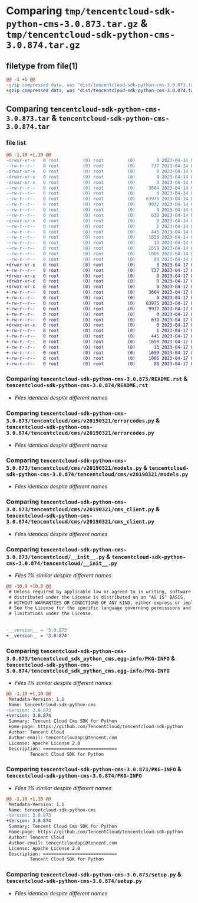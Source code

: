 # Comparing `tmp/tencentcloud-sdk-python-cms-3.0.873.tar.gz` & `tmp/tencentcloud-sdk-python-cms-3.0.874.tar.gz`

## filetype from file(1)

```diff
@@ -1 +1 @@
-gzip compressed data, was "dist/tencentcloud-sdk-python-cms-3.0.873.tar", last modified: Fri Apr 14 00:30:01 2023, max compression
+gzip compressed data, was "dist/tencentcloud-sdk-python-cms-3.0.874.tar", last modified: Mon Apr 17 00:26:04 2023, max compression
```

## Comparing `tencentcloud-sdk-python-cms-3.0.873.tar` & `tencentcloud-sdk-python-cms-3.0.874.tar`

### file list

```diff
@@ -1,19 +1,19 @@
-drwxr-xr-x   0 root         (0) root         (0)        0 2023-04-14 00:30:01.000000 tencentcloud-sdk-python-cms-3.0.873/
--rw-r--r--   0 root         (0) root         (0)      737 2023-04-14 00:30:01.000000 tencentcloud-sdk-python-cms-3.0.873/README.rst
-drwxr-xr-x   0 root         (0) root         (0)        0 2023-04-14 00:30:01.000000 tencentcloud-sdk-python-cms-3.0.873/tencentcloud/
-drwxr-xr-x   0 root         (0) root         (0)        0 2023-04-14 00:30:01.000000 tencentcloud-sdk-python-cms-3.0.873/tencentcloud/cms/
-drwxr-xr-x   0 root         (0) root         (0)        0 2023-04-14 00:30:01.000000 tencentcloud-sdk-python-cms-3.0.873/tencentcloud/cms/v20190321/
--rw-r--r--   0 root         (0) root         (0)     3664 2023-04-14 00:30:01.000000 tencentcloud-sdk-python-cms-3.0.873/tencentcloud/cms/v20190321/errorcodes.py
--rw-r--r--   0 root         (0) root         (0)        0 2023-04-14 00:30:01.000000 tencentcloud-sdk-python-cms-3.0.873/tencentcloud/cms/v20190321/__init__.py
--rw-r--r--   0 root         (0) root         (0)    63975 2023-04-14 00:30:01.000000 tencentcloud-sdk-python-cms-3.0.873/tencentcloud/cms/v20190321/models.py
--rw-r--r--   0 root         (0) root         (0)     9932 2023-04-14 00:30:01.000000 tencentcloud-sdk-python-cms-3.0.873/tencentcloud/cms/v20190321/cms_client.py
--rw-r--r--   0 root         (0) root         (0)        0 2023-04-14 00:30:01.000000 tencentcloud-sdk-python-cms-3.0.873/tencentcloud/cms/__init__.py
--rw-r--r--   0 root         (0) root         (0)      630 2023-04-14 00:30:01.000000 tencentcloud-sdk-python-cms-3.0.873/tencentcloud/__init__.py
-drwxr-xr-x   0 root         (0) root         (0)        0 2023-04-14 00:30:01.000000 tencentcloud-sdk-python-cms-3.0.873/tencentcloud_sdk_python_cms.egg-info/
--rw-r--r--   0 root         (0) root         (0)        1 2023-04-14 00:30:01.000000 tencentcloud-sdk-python-cms-3.0.873/tencentcloud_sdk_python_cms.egg-info/dependency_links.txt
--rw-r--r--   0 root         (0) root         (0)      445 2023-04-14 00:30:01.000000 tencentcloud-sdk-python-cms-3.0.873/tencentcloud_sdk_python_cms.egg-info/SOURCES.txt
--rw-r--r--   0 root         (0) root         (0)     1659 2023-04-14 00:30:01.000000 tencentcloud-sdk-python-cms-3.0.873/tencentcloud_sdk_python_cms.egg-info/PKG-INFO
--rw-r--r--   0 root         (0) root         (0)       13 2023-04-14 00:30:01.000000 tencentcloud-sdk-python-cms-3.0.873/tencentcloud_sdk_python_cms.egg-info/top_level.txt
--rw-r--r--   0 root         (0) root         (0)     1659 2023-04-14 00:30:01.000000 tencentcloud-sdk-python-cms-3.0.873/PKG-INFO
--rw-r--r--   0 root         (0) root         (0)     1006 2023-04-14 00:30:01.000000 tencentcloud-sdk-python-cms-3.0.873/setup.py
--rw-r--r--   0 root         (0) root         (0)       88 2023-04-14 00:30:01.000000 tencentcloud-sdk-python-cms-3.0.873/setup.cfg
+drwxr-xr-x   0 root         (0) root         (0)        0 2023-04-17 00:26:04.000000 tencentcloud-sdk-python-cms-3.0.874/
+-rw-r--r--   0 root         (0) root         (0)      737 2023-04-17 00:26:04.000000 tencentcloud-sdk-python-cms-3.0.874/README.rst
+drwxr-xr-x   0 root         (0) root         (0)        0 2023-04-17 00:26:04.000000 tencentcloud-sdk-python-cms-3.0.874/tencentcloud/
+drwxr-xr-x   0 root         (0) root         (0)        0 2023-04-17 00:26:04.000000 tencentcloud-sdk-python-cms-3.0.874/tencentcloud/cms/
+drwxr-xr-x   0 root         (0) root         (0)        0 2023-04-17 00:26:04.000000 tencentcloud-sdk-python-cms-3.0.874/tencentcloud/cms/v20190321/
+-rw-r--r--   0 root         (0) root         (0)     3664 2023-04-17 00:26:04.000000 tencentcloud-sdk-python-cms-3.0.874/tencentcloud/cms/v20190321/errorcodes.py
+-rw-r--r--   0 root         (0) root         (0)        0 2023-04-17 00:26:04.000000 tencentcloud-sdk-python-cms-3.0.874/tencentcloud/cms/v20190321/__init__.py
+-rw-r--r--   0 root         (0) root         (0)    63975 2023-04-17 00:26:04.000000 tencentcloud-sdk-python-cms-3.0.874/tencentcloud/cms/v20190321/models.py
+-rw-r--r--   0 root         (0) root         (0)     9932 2023-04-17 00:26:04.000000 tencentcloud-sdk-python-cms-3.0.874/tencentcloud/cms/v20190321/cms_client.py
+-rw-r--r--   0 root         (0) root         (0)        0 2023-04-17 00:26:04.000000 tencentcloud-sdk-python-cms-3.0.874/tencentcloud/cms/__init__.py
+-rw-r--r--   0 root         (0) root         (0)      630 2023-04-17 00:26:04.000000 tencentcloud-sdk-python-cms-3.0.874/tencentcloud/__init__.py
+drwxr-xr-x   0 root         (0) root         (0)        0 2023-04-17 00:26:04.000000 tencentcloud-sdk-python-cms-3.0.874/tencentcloud_sdk_python_cms.egg-info/
+-rw-r--r--   0 root         (0) root         (0)        1 2023-04-17 00:26:04.000000 tencentcloud-sdk-python-cms-3.0.874/tencentcloud_sdk_python_cms.egg-info/dependency_links.txt
+-rw-r--r--   0 root         (0) root         (0)      445 2023-04-17 00:26:04.000000 tencentcloud-sdk-python-cms-3.0.874/tencentcloud_sdk_python_cms.egg-info/SOURCES.txt
+-rw-r--r--   0 root         (0) root         (0)     1659 2023-04-17 00:26:04.000000 tencentcloud-sdk-python-cms-3.0.874/tencentcloud_sdk_python_cms.egg-info/PKG-INFO
+-rw-r--r--   0 root         (0) root         (0)       13 2023-04-17 00:26:04.000000 tencentcloud-sdk-python-cms-3.0.874/tencentcloud_sdk_python_cms.egg-info/top_level.txt
+-rw-r--r--   0 root         (0) root         (0)     1659 2023-04-17 00:26:04.000000 tencentcloud-sdk-python-cms-3.0.874/PKG-INFO
+-rw-r--r--   0 root         (0) root         (0)     1006 2023-04-17 00:26:04.000000 tencentcloud-sdk-python-cms-3.0.874/setup.py
+-rw-r--r--   0 root         (0) root         (0)       88 2023-04-17 00:26:04.000000 tencentcloud-sdk-python-cms-3.0.874/setup.cfg
```

### Comparing `tencentcloud-sdk-python-cms-3.0.873/README.rst` & `tencentcloud-sdk-python-cms-3.0.874/README.rst`

 * *Files identical despite different names*

### Comparing `tencentcloud-sdk-python-cms-3.0.873/tencentcloud/cms/v20190321/errorcodes.py` & `tencentcloud-sdk-python-cms-3.0.874/tencentcloud/cms/v20190321/errorcodes.py`

 * *Files identical despite different names*

### Comparing `tencentcloud-sdk-python-cms-3.0.873/tencentcloud/cms/v20190321/models.py` & `tencentcloud-sdk-python-cms-3.0.874/tencentcloud/cms/v20190321/models.py`

 * *Files identical despite different names*

### Comparing `tencentcloud-sdk-python-cms-3.0.873/tencentcloud/cms/v20190321/cms_client.py` & `tencentcloud-sdk-python-cms-3.0.874/tencentcloud/cms/v20190321/cms_client.py`

 * *Files identical despite different names*

### Comparing `tencentcloud-sdk-python-cms-3.0.873/tencentcloud/__init__.py` & `tencentcloud-sdk-python-cms-3.0.874/tencentcloud/__init__.py`

 * *Files 1% similar despite different names*

```diff
@@ -10,8 +10,8 @@
 # Unless required by applicable law or agreed to in writing, software
 # distributed under the License is distributed on an "AS IS" BASIS,
 # WITHOUT WARRANTIES OR CONDITIONS OF ANY KIND, either express or implied.
 # See the License for the specific language governing permissions and
 # limitations under the License.
 
 
-__version__ = '3.0.873'
+__version__ = '3.0.874'
```

### Comparing `tencentcloud-sdk-python-cms-3.0.873/tencentcloud_sdk_python_cms.egg-info/PKG-INFO` & `tencentcloud-sdk-python-cms-3.0.874/tencentcloud_sdk_python_cms.egg-info/PKG-INFO`

 * *Files 1% similar despite different names*

```diff
@@ -1,10 +1,10 @@
 Metadata-Version: 1.1
 Name: tencentcloud-sdk-python-cms
-Version: 3.0.873
+Version: 3.0.874
 Summary: Tencent Cloud Cms SDK for Python
 Home-page: https://github.com/TencentCloud/tencentcloud-sdk-python
 Author: Tencent Cloud
 Author-email: tencentcloudapi@tencent.com
 License: Apache License 2.0
 Description: ============================
         Tencent Cloud SDK for Python
```

### Comparing `tencentcloud-sdk-python-cms-3.0.873/PKG-INFO` & `tencentcloud-sdk-python-cms-3.0.874/PKG-INFO`

 * *Files 1% similar despite different names*

```diff
@@ -1,10 +1,10 @@
 Metadata-Version: 1.1
 Name: tencentcloud-sdk-python-cms
-Version: 3.0.873
+Version: 3.0.874
 Summary: Tencent Cloud Cms SDK for Python
 Home-page: https://github.com/TencentCloud/tencentcloud-sdk-python
 Author: Tencent Cloud
 Author-email: tencentcloudapi@tencent.com
 License: Apache License 2.0
 Description: ============================
         Tencent Cloud SDK for Python
```

### Comparing `tencentcloud-sdk-python-cms-3.0.873/setup.py` & `tencentcloud-sdk-python-cms-3.0.874/setup.py`

 * *Files identical despite different names*

